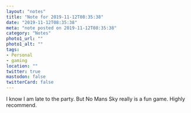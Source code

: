 ```yaml
---
layout: "notes"
title: "Note for 2019-11-12T08:35:38"
date: "2019-11-12T08:35:38"
meta: "note posted on 2019-11-12T08:35:38"
category: "Notes"
photo1_url: ""
photo1_alt: ""
tags:
- Personal
- gaming
location: ""
twitter: true
mastodon: false
twitterCard: false
---
```

I know I am late to the party. But No Mans Sky really is a fun game. Highly recommend.
